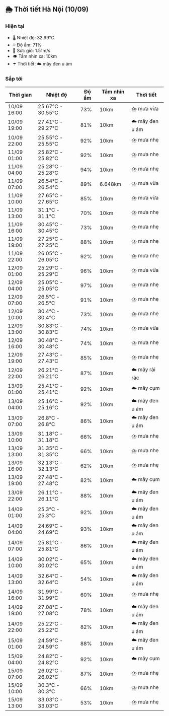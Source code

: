 ## 🌦️ Thời tiết Hà Nội (10/09)

### Hiện tại

- 🌡️ Nhiệt độ: 32.99℃
- 💦 Độ ẩm: 71%
- 💨 Sức gió: 1.51m/s
- 👁️ Tầm nhìn xa: 10km
- ☂️ Thời tiết: ☁️ mây đen u ám

### Sắp tới

| Thời gian | Nhiệt độ | Độ ẩm | Tầm nhìn xa | Thời tiết |
| --- | --- | --- | --- | --- |
| 10/09 16:00 | 25.67℃ - 30.55℃ | 73% | 10km | ⛈️ mưa vừa |
| 10/09 19:00 | 27.41℃ - 29.27℃ | 81% | 10km | ☁️ mây đen u ám |
| 10/09 22:00 | 25.55℃ - 25.55℃ | 92% | 10km | ⛈️ mưa nhẹ |
| 11/09 01:00 | 25.82℃ - 25.82℃ | 92% | 10km | ⛈️ mưa nhẹ |
| 11/09 04:00 | 25.28℃ - 25.28℃ | 94% | 10km | ⛈️ mưa nhẹ |
| 11/09 07:00 | 26.54℃ - 26.54℃ | 89% | 6.648km | ⛈️ mưa vừa |
| 11/09 10:00 | 27.65℃ - 27.65℃ | 85% | 10km | ⛈️ mưa vừa |
| 11/09 13:00 | 31.1℃ - 31.1℃ | 70% | 10km | ⛈️ mưa nhẹ |
| 11/09 16:00 | 30.45℃ - 30.45℃ | 73% | 10km | ⛈️ mưa nhẹ |
| 11/09 19:00 | 27.25℃ - 27.25℃ | 88% | 10km | ⛈️ mưa nhẹ |
| 11/09 22:00 | 26.05℃ - 26.05℃ | 92% | 10km | ⛈️ mưa nhẹ |
| 12/09 01:00 | 25.29℃ - 25.29℃ | 96% | 10km | ⛈️ mưa vừa |
| 12/09 04:00 | 25.05℃ - 25.05℃ | 97% | 10km | ⛈️ mưa nhẹ |
| 12/09 07:00 | 26.5℃ - 26.5℃ | 91% | 10km | ⛈️ mưa nhẹ |
| 12/09 10:00 | 30.4℃ - 30.4℃ | 73% | 10km | ⛈️ mưa nhẹ |
| 12/09 13:00 | 30.83℃ - 30.83℃ | 74% | 10km | ⛈️ mưa vừa |
| 12/09 16:00 | 30.48℃ - 30.48℃ | 74% | 10km | ⛈️ mưa nhẹ |
| 12/09 19:00 | 27.43℃ - 27.43℃ | 85% | 10km | ⛈️ mưa nhẹ |
| 12/09 22:00 | 26.21℃ - 26.21℃ | 87% | 10km | ☁️ mây rải rác |
| 13/09 01:00 | 25.41℃ - 25.41℃ | 92% | 10km | ☁️ mây cụm |
| 13/09 04:00 | 25.16℃ - 25.16℃ | 92% | 10km | ☁️ mây đen u ám |
| 13/09 07:00 | 26.8℃ - 26.8℃ | 86% | 10km | ☁️ mây đen u ám |
| 13/09 10:00 | 31.18℃ - 31.18℃ | 66% | 10km | ⛈️ mưa nhẹ |
| 13/09 13:00 | 31.35℃ - 31.35℃ | 66% | 10km | ⛈️ mưa nhẹ |
| 13/09 16:00 | 32.13℃ - 32.13℃ | 62% | 10km | ⛈️ mưa nhẹ |
| 13/09 19:00 | 27.48℃ - 27.48℃ | 82% | 10km | ☁️ mây cụm |
| 13/09 22:00 | 26.11℃ - 26.11℃ | 88% | 10km | ☁️ mây đen u ám |
| 14/09 01:00 | 25.3℃ - 25.3℃ | 92% | 10km | ☁️ mây đen u ám |
| 14/09 04:00 | 24.69℃ - 24.69℃ | 93% | 10km | ☁️ mây đen u ám |
| 14/09 07:00 | 25.81℃ - 25.81℃ | 86% | 10km | ☁️ mây đen u ám |
| 14/09 10:00 | 30.02℃ - 30.02℃ | 65% | 10km | ☁️ mây đen u ám |
| 14/09 13:00 | 32.64℃ - 32.64℃ | 54% | 10km | ☁️ mây đen u ám |
| 14/09 16:00 | 31.99℃ - 31.99℃ | 60% | 10km | ⛈️ mưa nhẹ |
| 14/09 19:00 | 27.08℃ - 27.08℃ | 78% | 10km | ☁️ mây đen u ám |
| 14/09 22:00 | 25.22℃ - 25.22℃ | 82% | 10km | ☁️ mây đen u ám |
| 15/09 01:00 | 24.59℃ - 24.59℃ | 88% | 10km | ☁️ mây đen u ám |
| 15/09 04:00 | 24.82℃ - 24.82℃ | 92% | 10km | ☁️ mây cụm |
| 15/09 07:00 | 26.02℃ - 26.02℃ | 87% | 10km | ⛈️ mưa nhẹ |
| 15/09 10:00 | 30.3℃ - 30.3℃ | 66% | 10km | ⛈️ mưa nhẹ |
| 15/09 13:00 | 33.03℃ - 33.03℃ | 53% | 10km | ⛈️ mưa nhẹ |
